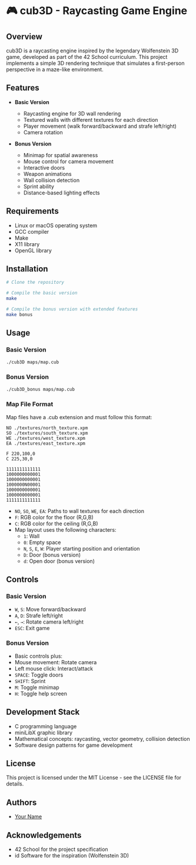# 🎮 cub3D - Raycasting Game Engine

## Overview
cub3D is a raycasting engine inspired by the legendary Wolfenstein 3D game, developed as part of the 42 School curriculum. This project implements a simple 3D rendering technique that simulates a first-person perspective in a maze-like environment.

## Features
- **Basic Version**
  - Raycasting engine for 3D wall rendering
  - Textured walls with different textures for each direction
  - Player movement (walk forward/backward and strafe left/right)
  - Camera rotation

- **Bonus Version**
  - Minimap for spatial awareness
  - Mouse control for camera movement
  - Interactive doors
  - Weapon animations
  - Wall collision detection
  - Sprint ability
  - Distance-based lighting effects

## Requirements
- Linux or macOS operating system
- GCC compiler
- Make
- X11 library
- OpenGL library

## Installation

```bash
# Clone the repository

# Compile the basic version
make

# Compile the bonus version with extended features
make bonus
```

## Usage

### Basic Version
```bash
./cub3D maps/map.cub
```

### Bonus Version
```bash
./cub3D_bonus maps/map.cub
```

### Map File Format
Map files have a .cub extension and must follow this format:

```
NO ./textures/north_texture.xpm
SO ./textures/south_texture.xpm
WE ./textures/west_texture.xpm
EA ./textures/east_texture.xpm

F 220,100,0
C 225,30,0

1111111111111
1000000000001
1000000000001
1000000N00001
1000000000001
1000000000001
1111111111111
```

- `NO`, `SO`, `WE`, `EA`: Paths to wall textures for each direction
- `F`: RGB color for the floor (R,G,B)
- `C`: RGB color for the ceiling (R,G,B)
- Map layout uses the following characters:
  - `1`: Wall
  - `0`: Empty space
  - `N`, `S`, `E`, `W`: Player starting position and orientation
  - `D`: Door (bonus version)
  - `d`: Open door (bonus version)

## Controls

### Basic Version
- `W`, `S`: Move forward/backward
- `A`, `D`: Strafe left/right
- `←`, `→`: Rotate camera left/right
- `ESC`: Exit game

### Bonus Version
- Basic controls plus:
- Mouse movement: Rotate camera
- Left mouse click: Interact/attack
- `SPACE`: Toggle doors
- `SHIFT`: Sprint
- `M`: Toggle minimap
- `H`: Toggle help screen

## Development Stack
- C programming language
- miniLibX graphic library
- Mathematical concepts: raycasting, vector geometry, collision detection
- Software design patterns for game development

## License
This project is licensed under the MIT License - see the LICENSE file for details.

## Authors
- [Your Name](https://github.com/your-username)

## Acknowledgements
- 42 School for the project specification
- id Software for the inspiration (Wolfenstein 3D)
